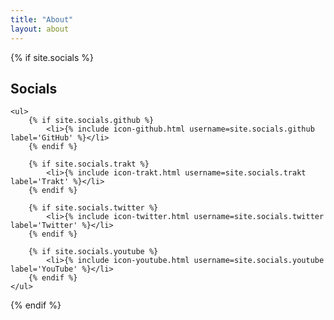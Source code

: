 ```yaml
---
title: "About"
layout: about
---
```




<!-- Socials -->
{% if site.socials %}

## Socials

    <ul>
        {% if site.socials.github %}
            <li>{% include icon-github.html username=site.socials.github label='GitHub' %}</li>
        {% endif %}

        {% if site.socials.trakt %}
            <li>{% include icon-trakt.html username=site.socials.trakt label='Trakt' %}</li>
        {% endif %}

        {% if site.socials.twitter %}
            <li>{% include icon-twitter.html username=site.socials.twitter label='Twitter' %}</li>
        {% endif %}

        {% if site.socials.youtube %}
            <li>{% include icon-youtube.html username=site.socials.youtube label='YouTube' %}</li>
        {% endif %}
    </ul>
{% endif %}
